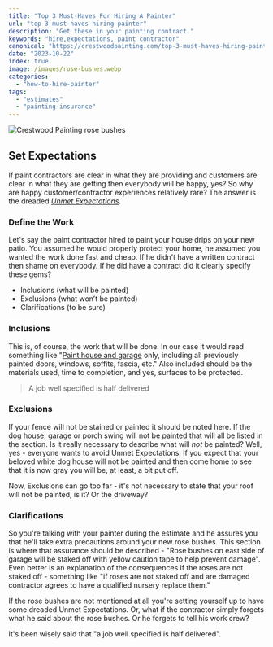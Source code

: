 ```yaml
---
title: "Top 3 Must-Haves For Hiring A Painter"
url: "top-3-must-haves-hiring-painter"
description: "Get these in your painting contract."
keywords: "hire,expectations, paint contractor"
canonical: "https://crestwoodpainting.com/top-3-must-haves-hiring-painter/"
date: "2023-10-22" 
index: true
image: /images/rose-bushes.webp
categories:
  - "how-to-hire-painter"
tags:
  - "estimates"
  - "painting-insurance"
---
```

![Crestwood Painting rose bushes](/images/rose-bushes.webp)

## Set Expectations

If paint contractors are clear in what they are providing and customers are clear in what they are getting then everybody will be happy, yes? So why are happy customer/contractor experiences relatively rare? The answer is the dreaded [_Unmet Expectations_](/reviews/).

### Define the Work

Let's say the paint contractor hired to paint your house drips on your new patio. You assumed he would properly protect your home, he assumed you wanted the work done fast and cheap. If he didn't have a written contract then shame on everybody. If he did have a contract did it clearly specify these gems?

- Inclusions (what will be painted)
- Exclusions (what won’t be painted)
- Clarifications (to be sure)

### Inclusions

This is, of course, the work that will be done. In our case it would read something like "[Paint house and garage](/exterior-painting-kansas-city/) only, including all previously painted doors, windows, soffits, fascia, etc." Also included should be the materials used, time to completion, and yes, surfaces to be protected.
> A job well specified is half delivered

### Exclusions

If your fence will not be stained or painted it should be noted here. If the dog house, garage or porch swing will not be painted that will all be listed in the section. Is it really necessary to describe what will _not_ be painted? Well, yes - everyone wants to avoid Unmet Expectations. If you expect that your beloved white dog house will not be painted and then come home to see that it is now gray you will be, at least, a bit put off.

Now, Exclusions can go too far - it's not necessary to state that your roof will not be painted, is it? Or the driveway?

### Clarifications

So you're talking with your painter during the estimate and he assures you that he'll take extra precautions around your new rose bushes. This section is where that assurance should be described - "Rose bushes on east side of garage will be staked off with yellow caution tape to help prevent damage". Even better is an explanation of the consequences if the roses are not staked off - something like "if roses are not staked off and are damaged contractor agrees to have a qualified nursery replace them."

If the rose bushes are not mentioned at all you're setting yourself up to have some dreaded Unmet Expectations. Or, what if the contractor simply forgets what he said about the rose bushes. Or he forgets to tell his work crew?

It's been wisely said that "a job well specified is half delivered".
